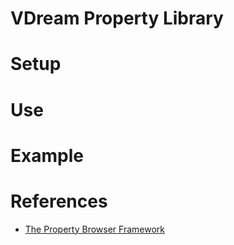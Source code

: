 VDream Property Library
=======================

# Setup

# Use

# Example

# References
  * [The Property Browser Framework](http://doc.qt.digia.com/qq/qq18-propertybrowser.html)
